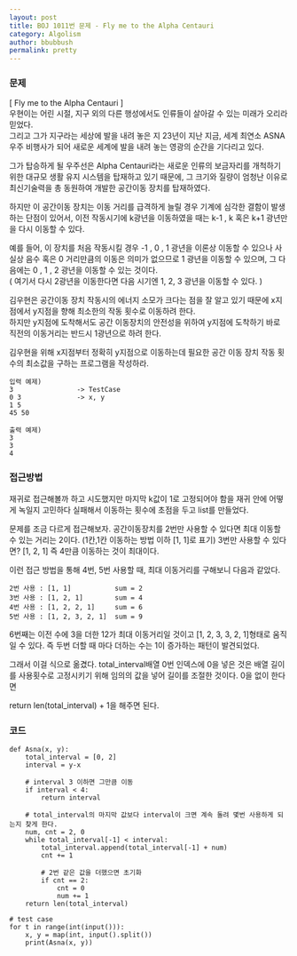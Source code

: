 ```yaml
---
layout: post
title: BOJ 1011번 문제 - Fly me to the Alpha Centauri
category: Algolism
author: bbubbush
permalink: pretty
---
```

### 문제
[ Fly me to the Alpha Centauri ]  
우현이는 어린 시절, 지구 외의 다른 행성에서도 인류들이 살아갈 수 있는 미래가 오리라 믿었다.  
그리고 그가 지구라는 세상에 발을 내려 놓은 지 23년이 지난 지금, 세계 최연소 ASNA 우주 비행사가 되어 새로운 세계에 발을 내려 놓는 영광의 순간을 기다리고 있다.  

그가 탑승하게 될 우주선은 Alpha Centauri라는 새로운 인류의 보금자리를 개척하기 위한
대규모 생활 유지 시스템을 탑재하고 있기 때문에, 그 크기와 질량이 엄청난 이유로 최신기술력을 총 동원하여
개발한 공간이동 장치를 탑재하였다.  

하지만 이 공간이동 장치는 이동 거리를 급격하게 늘릴 경우 기계에 심각한 결함이
발생하는 단점이 있어서, 이전 작동시기에 k광년을 이동하였을 때는 k-1 , k 혹은 k+1 광년만을 다시 이동할 수 있다.  

예를 들어, 이 장치를 처음 작동시킬 경우 -1 , 0 , 1 광년을 이론상 이동할 수 있으나 사실상
음수 혹은 0 거리만큼의 이동은 의미가 없으므로 1 광년을 이동할 수 있으며, 그 다음에는 0 , 1 , 2 광년을 이동할 수 있는 것이다.  
( 여기서 다시 2광년을 이동한다면 다음 시기엔 1, 2, 3 광년을 이동할 수 있다. )

김우현은 공간이동 장치 작동시의 에너지 소모가 크다는 점을 잘 알고 있기 때문에 x지점에서 y지점을 향해 최소한의 작동 횟수로 이동하려 한다.  
하지만 y지점에 도착해서도 공간 이동장치의 안전성을 위하여 y지점에 도착하기 바로 직전의 이동거리는 반드시 1광년으로 하려 한다.  

김우현을 위해 x지점부터 정확히 y지점으로 이동하는데 필요한 공간 이동 장치 작동 횟수의 최소값을 구하는 프로그램을 작성하라.

```              
입력 예제)
3                -> TestCase
0 3              -> x, y
1 5
45 50

출력 예제)
3
3
4
```
### 접근방법
재귀로 접근해볼까 하고 시도했지만 마지막 k값이 1로 고정되어야 함을 재귀 안에 어떻게 녹일지 고민하다 실패해서 이동하는 횟수에
초점을 두고 list를 만들었다.

문제를 조금 다르게 접근해보자. 공간이동장치를 2번만 사용할 수 있다면 최대 이동할 수 있는 거리는 2이다.
(1칸,1칸 이동하는 방법 이하 [1, 1]로 표기) 3번만 사용할 수 있다면? [1, 2, 1] 즉 4만큼 이동하는 것이 최대이다.

이런 접근 방법을 통해 4번, 5번 사용할 때, 최대 이동거리를 구해보니 다음과 같았다.
```
2번 사용 : [1, 1]           sum = 2
3번 사용 : [1, 2, 1]        sum = 4
4번 사용 : [1, 2, 2, 1]     sum = 6
5번 사용 : [1, 2, 3, 2, 1]  sum = 9
```
6번째는 이전 수에 3을 더한 12가 최대 이동거리일 것이고 [1, 2, 3, 3, 2, 1]형태로 움직일 수 있다.
즉 두번 더할 때 마다 더하는 수는 1이 증가하는 패턴이 발견되었다.

그래서 이걸 식으로 옮겼다. total_interval배열 0번 인덱스에 0을 넣은 것은 배열 길이를 사용횟수로 고정시키기 위해 임의의 값을 넣어
길이를 조절한 것이다. 0을 없이 한다면

return len(total_interval) + 1을 해주면 된다.

### 코드
```{.python}
def Asna(x, y):
    total_interval = [0, 2] 
    interval = y-x
    
    # interval 3 이하면 그만큼 이동
    if interval < 4:
        return interval

    # total_interval의 마지막 값보다 interval이 크면 계속 돌려 몇번 사용하게 되는지 찾게 한다.
    num, cnt = 2, 0
    while total_interval[-1] < interval:     
        total_interval.append(total_interval[-1] + num)
        cnt += 1

        # 2번 같은 값을 더했으면 초기화
        if cnt == 2:
            cnt = 0
            num += 1
    return len(total_interval)

# test case    
for t in range(int(input())):
    x, y = map(int, input().split())
    print(Asna(x, y))
```


